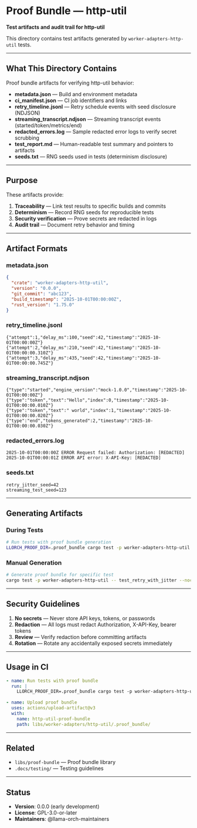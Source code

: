 # Proof Bundle — http-util

**Test artifacts and audit trail for http-util**

This directory contains test artifacts generated by `worker-adapters-http-util` tests.

---

## What This Directory Contains

Proof bundle artifacts for verifying http-util behavior:

- **metadata.json** — Build and environment metadata
- **ci_manifest.json** — CI job identifiers and links
- **retry_timeline.jsonl** — Retry schedule events with seed disclosure (NDJSON)
- **streaming_transcript.ndjson** — Streaming transcript events (started/token/metrics/end)
- **redacted_errors.log** — Sample redacted error logs to verify secret scrubbing
- **test_report.md** — Human-readable test summary and pointers to artifacts
- **seeds.txt** — RNG seeds used in tests (determinism disclosure)

---

## Purpose

These artifacts provide:

1. **Traceability** — Link test results to specific builds and commits
2. **Determinism** — Record RNG seeds for reproducible tests
3. **Security verification** — Prove secrets are redacted in logs
4. **Audit trail** — Document retry behavior and timing

---

## Artifact Formats

### metadata.json

```json
{
  "crate": "worker-adapters-http-util",
  "version": "0.0.0",
  "git_commit": "abc123",
  "build_timestamp": "2025-10-01T00:00:00Z",
  "rust_version": "1.75.0"
}
```

### retry_timeline.jsonl

```jsonl
{"attempt":1,"delay_ms":100,"seed":42,"timestamp":"2025-10-01T00:00:00Z"}
{"attempt":2,"delay_ms":210,"seed":42,"timestamp":"2025-10-01T00:00:00.310Z"}
{"attempt":3,"delay_ms":435,"seed":42,"timestamp":"2025-10-01T00:00:00.745Z"}
```

### streaming_transcript.ndjson

```jsonl
{"type":"started","engine_version":"mock-1.0.0","timestamp":"2025-10-01T00:00:00Z"}
{"type":"token","text":"Hello","index":0,"timestamp":"2025-10-01T00:00:00.010Z"}
{"type":"token","text":" world","index":1,"timestamp":"2025-10-01T00:00:00.020Z"}
{"type":"end","tokens_generated":2,"timestamp":"2025-10-01T00:00:00.030Z"}
```

### redacted_errors.log

```
2025-10-01T00:00:00Z ERROR Request failed: Authorization: [REDACTED]
2025-10-01T00:00:01Z ERROR API error: X-API-Key: [REDACTED]
```

### seeds.txt

```
retry_jitter_seed=42
streaming_test_seed=123
```

---

## Generating Artifacts

### During Tests

```bash
# Run tests with proof bundle generation
LLORCH_PROOF_DIR=.proof_bundle cargo test -p worker-adapters-http-util -- --nocapture
```

### Manual Generation

```bash
# Generate proof bundle for specific test
cargo test -p worker-adapters-http-util -- test_retry_with_jitter --nocapture
```

---

## Security Guidelines

1. **No secrets** — Never store API keys, tokens, or passwords
2. **Redaction** — All logs must redact Authorization, X-API-Key, bearer tokens
3. **Review** — Verify redaction before committing artifacts
4. **Rotation** — Rotate any accidentally exposed secrets immediately

---

## Usage in CI

```yaml
- name: Run tests with proof bundle
  run: |
    LLORCH_PROOF_DIR=.proof_bundle cargo test -p worker-adapters-http-util
    
- name: Upload proof bundle
  uses: actions/upload-artifact@v3
  with:
    name: http-util-proof-bundle
    path: libs/worker-adapters/http-util/.proof_bundle/
```

---

## Related

- `libs/proof-bundle` — Proof bundle library
- `.docs/testing/` — Testing guidelines

---

## Status

- **Version**: 0.0.0 (early development)
- **License**: GPL-3.0-or-later
- **Maintainers**: @llama-orch-maintainers
